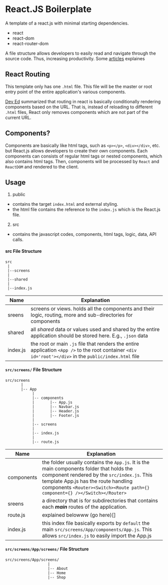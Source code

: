 # React.JS Boilerplate

A template of a react.js with minimal starting dependencies.

+ react
+ react-dom
+ react-router-dom

A file structure allows developers to easily read and navigate through the source code. Thus, increasing productivity. Some [articles]() explaines 

## React Routing

This template only has one `.html` file. This file will be the master or root entry point of the entire application's various components.

[Dev Ed](https://www.youtube.com/watch?v=Law7wfdg_ls&ab_channel=DevEd) summarized that routing in react is basically conditionally rendering components based on the URL. That is, instead of reloading to different `.html` files, React only removes components which are not part of the current URL.

## Components?

Components are basically like html tags, such as `<p></p>`, `<div></div>`, etc. but React.js allows developers to create their own components. Each components can consists of regular html tags or nested components, which also contains html tags. Then, components will be processed by `React` and `ReactDOM` and rendered to the client.


## Usage 

1. public
- contains the target `index.html` and external styling.
- the html file contains the reference to the `index.js` which is the React.js file.

2. src
- contains the javascript codes, components, html tags, logic, data, API calls.

#### src File Structure

```
src
 |
 |--screens
 |
 |--shared
 |
 |--index.js
```

| Name      | Explanation               |
|-----------|---------------------------|
| sreens    | screens or views. holds all the components and their logic, routing, more and sub-directories for components
| shared    | all *shared* data or values used and shared by the entire application should be stored here. E.g., `.json` data
| index.js  | the root or main `.js` file that renders the entire application `<App />` to the root container `<div id='root'></div>` in the `public/index.html` file

#### `src/screens/` File Structure

```
src/screens
       |
       |-- App
            |
            |-- components
            |       |-- App.js
            |       |-- Navbar.js
            |       |-- Header.js
            |       |-- Footer.js
            |       
            |-- screens
            |
            |-- index.js
            |
            |-- route.js
```

| Name       | Explanation              |
|------------|--------------------------|
| components | the folder usually contains the `App.js`. It is the main components folder that holds the component rendered by the `src/index.js`. This template App.js has the route handling components `<Router><Switch><Route path={} component={} /></Switch></Router>`
| sreens     | a directory that is for subdirectories that contains each ***main*** routes of the application.
| route.js   | explained belowww (go here)[]
| index.js   | this index file basically exports by `default` the main `src/screens/App/components/App.js`. This allows `src/index.js` to easily import the App.js

#### `src/screens/App/screens/` File Structure

```
src/screens/App/screens/
                   |
                   |-- About
                   |-- Home
                   |-- Shop
```
